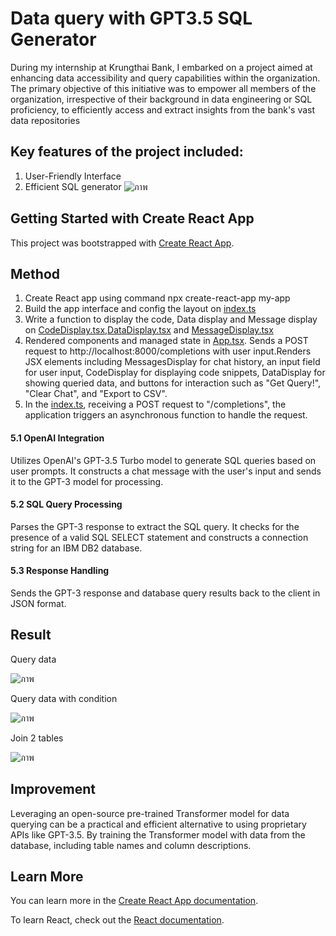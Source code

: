 # Data query with GPT3.5 SQL Generator
During my internship at Krungthai Bank, I embarked on a project aimed at enhancing data accessibility and query capabilities within the organization. The primary objective of this initiative was to empower all members of the organization, irrespective of their background in data engineering or SQL proficiency, to efficiently access and extract insights from the bank's vast data repositories

## Key features of the project included:
1. User-Friendly Interface
2. Efficient SQL generator
![ภาพ](https://github.com/juliee235/Data-quarry-API-Server-with-GPT-3.5-SQL-Generator/assets/138569824/07999065-5937-4c87-9a5d-31dd2d844043)



## Getting Started with Create React App

This project was bootstrapped with [Create React App](https://github.com/facebook/create-react-app).

## Method
1. Create React app using command npx create-react-app my-app
2. Build the app interface and config the layout on [index.ts](https://github.com/juliee235/Data-quarry-API-Server-with-GPT-3.5-SQL-Generator/blob/249d5c9dbbd7d9dc2eb196e093a5bf9c032992e5/index.ts)
3. Write a function to display the code, Data display and Message display on [CodeDisplay.tsx](src/components/CodeDisplay.tsx),[DataDisplay.tsx](src/components/DataDisplay.tsx) and [MessageDisplay.tsx](src/components/MessageDisplay.tsx)
4. Rendered components and managed state in [App.tsx](src/App.tsx). Sends a POST request to http://localhost:8000/completions with user input.Renders JSX elements including MessagesDisplay for chat history, an input field for user input, CodeDisplay for displaying code snippets, DataDisplay for showing queried data, and buttons for interaction such as "Get Query!", "Clear Chat", and "Export to CSV".
5. In the [index.ts](), receiving a POST request to "/completions", the application triggers an asynchronous function to handle the request.
#### 5.1 OpenAI Integration
  Utilizes OpenAI's GPT-3.5 Turbo model to generate SQL queries based on user prompts. It constructs a chat message with the user's input and sends it to the GPT-3 model for processing.
#### 5.2 SQL Query Processing
   Parses the GPT-3 response to extract the SQL query. It checks for the presence of a valid SQL SELECT statement and constructs a connection string for an IBM DB2 database.
#### 5.3 Response Handling
   Sends the GPT-3 response and database query results back to the client in JSON format.

## Result
Query data

![ภาพ](https://github.com/juliee235/Data-quarry-API-Server-with-GPT-3.5-SQL-Generator/assets/138569824/b9ddf683-4cd7-434d-b0c9-233fb613e1f8)

Query data with condition

![ภาพ](https://github.com/juliee235/Data-quarry-API-Server-with-GPT-3.5-SQL-Generator/assets/138569824/3a89e387-d75b-4ef1-af82-00a4f507f53e)

Join 2 tables

![ภาพ](https://github.com/juliee235/Data-quarry-API-Server-with-GPT-3.5-SQL-Generator/assets/138569824/63a742fa-3379-4453-9a58-85de53e8c203)

## Improvement
Leveraging an open-source pre-trained Transformer model for data querying can be a practical and efficient alternative to using proprietary APIs like GPT-3.5. By training the Transformer model with data from the database, including table names and column descriptions.


## Learn More

You can learn more in the [Create React App documentation](https://facebook.github.io/create-react-app/docs/getting-started).

To learn React, check out the [React documentation](https://reactjs.org/).
